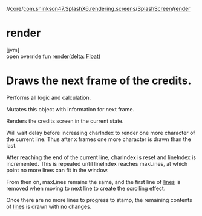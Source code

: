 //[core](../../../index.md)/[com.shinkson47.SplashX6.rendering.screens](../index.md)/[SplashScreen](index.md)/[render](render.md)

# render

[jvm]\
open override fun [render](render.md)(delta: [Float](https://kotlinlang.org/api/latest/jvm/stdlib/kotlin/-float/index.html))

# Draws the next frame of the credits.

Performs all logic and calculation.

Mutates this object with information for next frame.

Renders the credits screen in the current state.

Will wait delay before increasing charIndex to render one more character of the current line. Thus after x frames one more character is drawn than the last.

After reaching the end of the current line, charIndex is reset and lineIndex is incremented. This is repeated until lineIndex reaches maxLines, at which point no more lines can fit in the window.

From then on, maxLines remains the same, and the first line of [lines](https://kotlinlang.org/api/latest/jvm/stdlib/kotlin.text/index.html) is removed when moving to next line to create the scrolling effect.

Once there are no more lines to progress to stamp, the remaining contents of [lines](https://kotlinlang.org/api/latest/jvm/stdlib/kotlin.text/index.html) is drawn with no changes.
